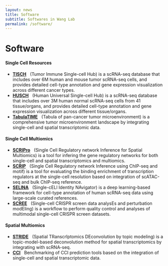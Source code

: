 ```yaml
---
layout: news
title: Software
subtitle: Softwares in Wang Lab
permalink: /software/
---
```


# Software
#### Single Cell Resources
- [**TISCH**](http://tisch.comp-genomics.org) &nbsp;
(Tumor Immune Single-cell Hub) is a scRNA-seq database that includes over 6M human and mouse tumor scRNA-seq cells, and provides detailed cell-type annotation and gene expression visualization across different cancer types.
- [**HUSCH**](http://husch.comp-genomics.org) &nbsp;
(Human Universal Single-cell Hub) is a scRNA-seq database that includes over 3M human normal scRNA-seq cells from 41 tissue/organs, and provides detailed cell-type annotation and gene expression visualization across different tissue/organs.
- [**TabulaTIME**](http://timer2.compbio.cn/TabulaTIME) &nbsp;
(Tabula of pan-cancer tumor microenvironment) is a comprehensive tumor microenvironment landscape by integrating single-cell and spatial transcriptomic data.

#### Single Cell Multiomics
- [**SCRIPro**](https://github.com/wanglabtongji/SCRIPro) &nbsp;
(Single Cell Regulatory network Inference for Spatial Multiomics) is a tool for infering the gene regulatory networks for both single-cell and spatial transcriptomics and multiomics.
- [**SCRIP**](https://github.com/wanglabtongji/SCRIP) &nbsp;
(Single Cell Regulatory network Inference using ChIP-seq and motif) is a tool for evaluating the binding enrichment of transcription regulators at the single-cell resolution based on integration of scATAC-seq and bulk ChIP-seq reference.
- [**SELINA**](https://github.com/wanglabtongji/SELINA.py) &nbsp;
(Single-cELl Identity NAvigator) is a deep learning-based framework for cell-type annotation of human scRNA-seq data using large-scale curated references. 
- [**SCREE**](https://github.com/wanglabtongji/SCREE) &nbsp;
(Single-cell CRISPR screen data analysEs and perturbation modEling) is a workflow to perform quality control and analyses of multimodal single-cell CRISPR screen datasets.

#### Spatial Multiomics
- [**STRIDE**](https://github.com/wanglabtongji/STRIDE) &nbsp;
(Spatial TRanscrIptomics DEconvolution by topic modeling) is a topic-model-based deconvolution method for spatial transcriptomics by integrating with scRNA-seq.
- [**CCI**](https://github.com/wanglabtongji/CCI) &nbsp;
Benchmarking of CCI prediction tools based on the integration of single-cell and spatial transcriptomic data.